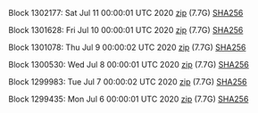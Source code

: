 Block 1302177: Sat Jul 11 00:00:01 UTC 2020 [zip](https://dash-bootstrap.ams3.digitaloceanspaces.com/mainnet/2020-07-11/bootstrap.dat.zip) (7.7G) [SHA256](https://dash-bootstrap.ams3.digitaloceanspaces.com/mainnet/2020-07-11/sha256.txt)

Block 1301628: Fri Jul 10 00:00:01 UTC 2020 [zip](https://dash-bootstrap.ams3.digitaloceanspaces.com/mainnet/2020-07-10/bootstrap.dat.zip) (7.7G) [SHA256](https://dash-bootstrap.ams3.digitaloceanspaces.com/mainnet/2020-07-10/sha256.txt)

Block 1301078: Thu Jul  9 00:00:02 UTC 2020 [zip](https://dash-bootstrap.ams3.digitaloceanspaces.com/mainnet/2020-07-09/bootstrap.dat.zip) (7.7G) [SHA256](https://dash-bootstrap.ams3.digitaloceanspaces.com/mainnet/2020-07-09/sha256.txt)

Block 1300530: Wed Jul  8 00:00:01 UTC 2020 [zip](https://dash-bootstrap.ams3.digitaloceanspaces.com/mainnet/2020-07-08/bootstrap.dat.zip) (7.7G) [SHA256](https://dash-bootstrap.ams3.digitaloceanspaces.com/mainnet/2020-07-08/sha256.txt)

Block 1299983: Tue Jul  7 00:00:02 UTC 2020 [zip](https://dash-bootstrap.ams3.digitaloceanspaces.com/mainnet/2020-07-07/bootstrap.dat.zip) (7.7G) [SHA256](https://dash-bootstrap.ams3.digitaloceanspaces.com/mainnet/2020-07-07/sha256.txt)

Block 1299435: Mon Jul  6 00:00:01 UTC 2020 [zip](https://dash-bootstrap.ams3.digitaloceanspaces.com/mainnet/2020-07-06/bootstrap.dat.zip) (7.7G) [SHA256](https://dash-bootstrap.ams3.digitaloceanspaces.com/mainnet/2020-07-06/sha256.txt)
